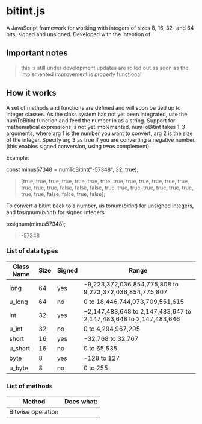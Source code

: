 # bitint.js

A JavaScript framework for working with integers of sizes 8, 16, 32- and 64 bits, signed and unsigned.
Developed with the intention of

## Important notes
> this is still under development
> updates are rolled out as soon as the implemented improvement is properly functional

## How it works
A set of methods and functions are defined and will soon be tied up to integer classes.
As the class system has not yet been integrated, use the numToBitint function
and feed the number in as a string. Support for mathematical expressions is not yet implemented.
numToBitint takes 1-3 arguments, where arg 1 is the number you want to convert, arg 2 is the size of the integer. Specify arg 3
as true if you are converting a negative number. (this enables signed conversion, using twos complement).

Example:

const minus57348 = numToBitint("-57348", 32, true);
> [true, true, true, true, true, true, true, true, true, true, true, true, true,
> true, true, true, false, false, false, true, true, true, true, true, true, true,
> true, true, false, false, true, false];

To convert a bitint back to a number, us tonum(*bitint*) for unsigned integers, and tosignum(*bitint*) for signed integers.

tosignum(minus57348);
> -57348

### List of data types

Class Name | Size | Signed | Range
-----------|------|--------|------
long | 64 | yes | -9,223,372,036,854,775,808 to 9,223,372,036,854,775,807
u_long | 64 | no | 0 to 18,446,744,073,709,551,615
int | 32 | yes | −2,147,483,648 to 2,147,483,647 to 2,147,483,648 to 2,147,483,646
u_int | 32 | no | 0 to 4,294,967,295
short | 16 | yes | -32,768 to 32,767
u_short | 16 | no | 0 to 65,535
byte | 8 | yes | -128 to 127
u_byte | 8 | no | 0 to 255

### List of methods

**Method** | **Does what:**
---------- | --------------
Bitwise operation |
